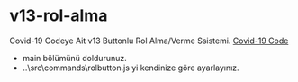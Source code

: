 # v13-rol-alma

Covid-19 Codeye Ait v13 Buttonlu Rol Alma/Verme Ssistemi.
[Covid-19 Code](https://discord.gg/vGWzypUvRt)

- main bölümünü doldurunuz.
- ..\src\commands\rolbutton.js yi kendinize göre ayarlayınız.

